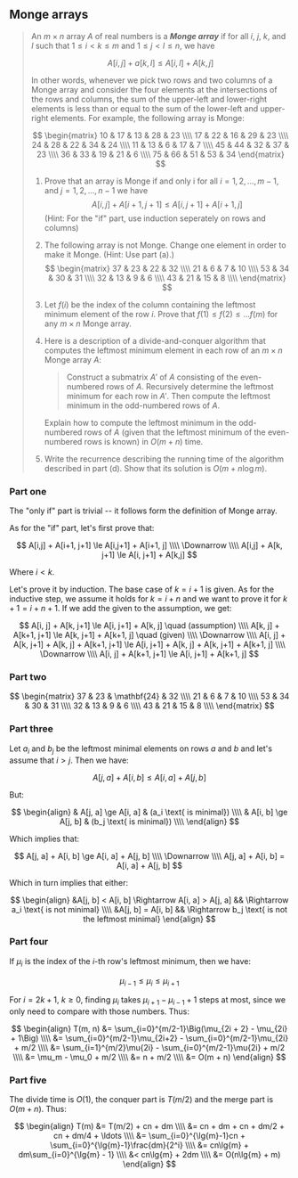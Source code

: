 ## Monge arrays

> An $m \times n$ array $A$ of real numbers is a ***Monge array*** if for all
> $i$, $j$, $k$, and $l$ such that $1 \le i < k \le m$ and $1 \le j < l \le n$,
> we have
>
> $$ A[i, j] + a[k, l] \le A[i, l] + A[k, j] $$
>
> In other words, whenever we pick two rows and two columns of a Monge array
> and consider the four elements at the intersections of the rows and columns,
> the sum of the upper-left and lower-right elements is less than or equal to
> the sum of the lower-left and upper-right elements. For example, the
> following array is Monge:
>
> $$ \begin{matrix}
>    10 & 17 & 13 & 28 & 23 \\\\
>    17 & 22 & 16 & 29 & 23 \\\\
>    24 & 28 & 22 & 34 & 24 \\\\
>    11 & 13 &  6 & 17 &  7 \\\\
>    45 & 44 & 32 & 37 & 23 \\\\
>    36 & 33 & 19 & 21 &  6 \\\\
>    75 & 66 & 51 & 53 & 34
>    \end{matrix} $$
>
> 1. Prove that an array is Monge if and only i for all $i = 1,2,\ldots, m-1$,
>    and $j = 1,2,\ldots,n-1$ we have
>    $$ A[i,j] + A[i+1,j+1] \le A[i,j+1] + A[i+1,j] $$
>    (Hint: For the "if" part, use induction seperately on rows and columns)
>
> 2. The following array is not Monge. Change one element in order to make it
>    Monge. (Hint: Use part (a).)
>    $$ \begin{matrix}
>       37 & 23 & 22 & 32 \\\\
>       21 &  6 &  7 & 10 \\\\
>       53 & 34 & 30 & 31 \\\\
>       32 & 13 &  9 &  6 \\\\
>       43 & 21 & 15 &  8 \\\\
>       \end{matrix} $$
>
> 3. Let $f(i)$ be the index of the column containing the leftmost minimum
>    element of the row $i$. Prove that $f(1) \le f(2) \le \dots f(m)$ for
>    any $m \times n$ Monge array.
>
> 4. Here is a description of a divide-and-conquer algorithm that computes the
>    leftmost minimum element in each row of an $m \times n$ Monge array $A$:
>
>    > Construct a submatrix $A'$ of $A$ consisting of the even-numbered rows
>    > of $A$. Recursively determine the leftmost minimum for each row in $A'$.
>    > Then compute the leftmost minimum in the odd-numbered rows of $A$.
>
>    Explain how to compute the leftmost minimum in the odd-numbered rows of
>    $A$ (given that the leftmost minimum of the even-numbered rows is known)
>    in $O(m+n)$ time.
>
> 5. Write the recurrence describing the running time of the algorithm described
>    in part (d). Show that its solution is $O(m + n\log{m})$.

### Part one

The "only if" part is trivial -- it follows form the definition of Monge array.

As for the "if" part, let's first prove that:

$$ A[i,j] + A[i+1, j+1] \le A[i,j+1] + A[i+1, j] \\\\
   \Downarrow \\\\
   A[i,j] + A[k, j+1] \le A[i, j+1] + A[k,j] $$

Where $i < k$.

Let's prove it by induction. The base case of $k = i + 1$ is given. As for the
inductive step, we assume it holds for $k = i + n$ and we want to prove it for
$k + 1= i + n + 1$. If we add the given to the assumption, we get:

$$
   A[i, j] + A[k, j+1] \le A[i, j+1] + A[k, j] \quad (assumption) \\\\
   A[k, j] + A[k+1, j+1] \le A[k, j+1] + A[k+1, j] \quad (given) \\\\
   \Downarrow \\\\
   A[i, j] + A[k, j+1] + A[k, j] + A[k+1, j+1] \le
   A[i, j+1] + A[k, j] + A[k, j+1] + A[k+1, j] \\\\
   \Downarrow \\\\
   A[i, j] + A[k+1, j+1] \le A[i, j+1] + A[k+1, j]
   $$

### Part two

$$ \begin{matrix}
   37 & 23 & \mathbf{24} & 32 \\\\
   21 &  6 &  7 & 10 \\\\
   53 & 34 & 30 & 31 \\\\
   32 & 13 &  9 &  6 \\\\
   43 & 21 & 15 &  8 \\\\
   \end{matrix} $$

### Part three

Let $a_i$ and $b_j$ be the leftmost minimal elements on rows $a$ and $b$ and
let's assume that $i > j$. Then we have:

$$ A[j, a] + A[i, b] \le A[i, a] + A[j, b] $$

But:

$$ \begin{align}
   & A[j, a] \ge A[i, a] & (a_i \text{ is minimal}) \\\\
   & A[i, b] \ge A[j, b] & (b_j \text{ is minimal}) \\\\
   \end{align} $$

Which implies that:

$$ A[j, a] + A[i, b] \ge A[i, a] + A[j, b] \\\\
   \Downarrow \\\\
   A[j, a] + A[i, b] = A[i, a] + A[j, b] $$

Which in turn implies that either:

$$ \begin{align}
   &A[j, b] < A[i, b] \Rightarrow A[i, a] > A[j, a] && \Rightarrow a_i \text{ is not minimal} \\\\
   &A[j, b] = A[i, b] && \Rightarrow b_j \text{ is not the leftmost minimal}
   \end{align} $$

### Part four

If $\mu_i$ is the index of the $i$-th row's leftmost minimum, then we have:

$$ \mu_{i-1} \le \mu_i \le \mu_{i+1} $$

For $i = 2k + 1$, $k \ge 0$, finding $\mu_i$ takes $\mu_{i+1}-\mu_{i-1} + 1$
steps at most, since we only need to compare with those numbers. Thus:

$$ \begin{align}
   T(m, n) &= \sum_{i=0}^{m/2-1}\Big(\mu_{2i + 2} - \mu_{2i} + 1\Big) \\\\
           &= \sum_{i=0}^{m/2-1}\mu_{2i+2} - \sum_{i=0}^{m/2-1}\mu_{2i} + m/2 \\\\
           &= \sum_{i=1}^{m/2}\mu{2i} - \sum_{i=0}^{m/2-1}\mu{2i} + m/2 \\\\
           &= \mu_m - \mu_0 + m/2 \\\\
           &= n + m/2 \\\\
           &= O(m + n)
   \end{align} $$

### Part five

The divide time is $O(1)$, the conquer part is $T(m/2)$ and the merge part is
$O(m+n)$. Thus:

$$ \begin{align}
   T(m) &= T(m/2) + cn + dm \\\\
        &= cn + dm + cn + dm/2 + cn + dm/4 + \ldots \\\\
        &= \sum_{i=0}^{\lg{m}-1}cn + \sum_{i=0}^{\lg{m}-1}\frac{dm}{2^i} \\\\
        &= cn\lg{m} + dm\sum_{i=0}^{\lg{m} - 1} \\\\
        &< cn\lg{m} + 2dm \\\\
        &= O(n\lg{m} + m)
   \end{align} $$
